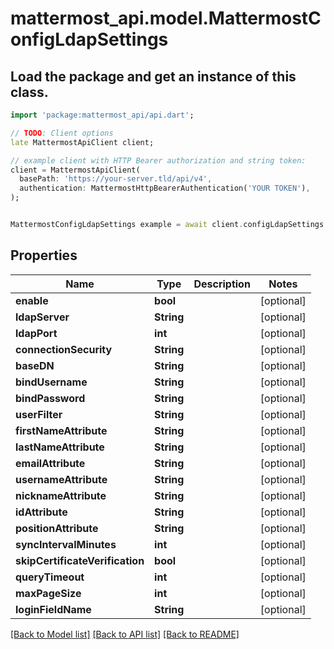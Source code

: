 # mattermost_api.model.MattermostConfigLdapSettings

## Load the package and get an instance of this class.
```dart
import 'package:mattermost_api/api.dart';

// TODO: Client options
late MattermostApiClient client;

// example client with HTTP Bearer authorization and string token:
client = MattermostApiClient(
  basePath: 'https://your-server.tld/api/v4',
  authentication: MattermostHttpBearerAuthentication('YOUR TOKEN'),
);


MattermostConfigLdapSettings example = await client.configLdapSettings.FUNCTION_THAT_RETURNS_THIS_CLASS();

```

## Properties
Name | Type | Description | Notes
------------ | ------------- | ------------- | -------------
**enable** | **bool** |  | [optional] 
**ldapServer** | **String** |  | [optional] 
**ldapPort** | **int** |  | [optional] 
**connectionSecurity** | **String** |  | [optional] 
**baseDN** | **String** |  | [optional] 
**bindUsername** | **String** |  | [optional] 
**bindPassword** | **String** |  | [optional] 
**userFilter** | **String** |  | [optional] 
**firstNameAttribute** | **String** |  | [optional] 
**lastNameAttribute** | **String** |  | [optional] 
**emailAttribute** | **String** |  | [optional] 
**usernameAttribute** | **String** |  | [optional] 
**nicknameAttribute** | **String** |  | [optional] 
**idAttribute** | **String** |  | [optional] 
**positionAttribute** | **String** |  | [optional] 
**syncIntervalMinutes** | **int** |  | [optional] 
**skipCertificateVerification** | **bool** |  | [optional] 
**queryTimeout** | **int** |  | [optional] 
**maxPageSize** | **int** |  | [optional] 
**loginFieldName** | **String** |  | [optional] 

[[Back to Model list]](../GENERATED_README.md#documentation-for-models) [[Back to API list]](../GENERATED_README.md#documentation-for-api-endpoints) [[Back to README]](../GENERATED_README.md)



